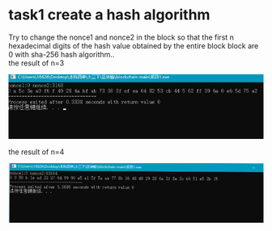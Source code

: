 # task1 create a hash algorithm
  Try to change the nonce1 and nonce2 in the block so that the first n hexadecimal digits of the hash value obtained by the entire block block are 0 with sha-256 hash algorithm..  
   the result of n=3
   
![image](https://github.com/Muqing-luo/block_chain/blob/main/result_of_n=3.png?raw=true)
  
  the result of n=4
  
![image](https://github.com/Muqing-luo/block_chain/blob/main/result_of_n=4.png?raw=true)
